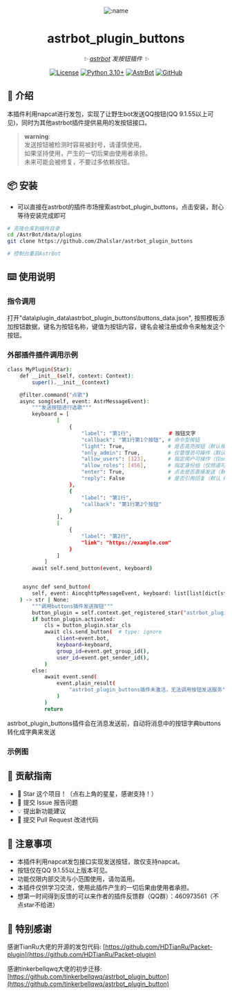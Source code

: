
<div align="center">

![:name](https://count.getloli.com/@astrbot_plugin_buttons?name=astrbot_plugin_buttons&theme=minecraft&padding=6&offset=0&align=top&scale=1&pixelated=1&darkmode=auto)

# astrbot_plugin_buttons

_✨ [astrbot](https://github.com/AstrBotDevs/AstrBot) 发按钮插件 ✨_  

[![License](https://img.shields.io/badge/License-MIT-green.svg)](https://opensource.org/licenses/MIT)
[![Python 3.10+](https://img.shields.io/badge/Python-3.10%2B-blue.svg)](https://www.python.org/)
[![AstrBot](https://img.shields.io/badge/AstrBot-3.4%2B-orange.svg)](https://github.com/Soulter/AstrBot)
[![GitHub](https://img.shields.io/badge/作者-Zhalslar-blue)](https://github.com/Zhalslar)

</div>

## 🤝 介绍

本插件利用napcat进行发包，实现了让野生bot发送QQ按钮(QQ 9.1.55以上可见)，同时为其他astrbot插件提供易用的发按钮接口。

> **warning**:  
> 发送按钮被检测时容易被封号，请谨慎使用。<br>
> 如果坚持使用，产生的一切后果由使用者承担。<br>
> 未来可能会被修复，不要过多依赖按钮。

## 📦 安装

- 可以直接在astrbot的插件市场搜索astrbot_plugin_buttons，点击安装，耐心等待安装完成即可  

```bash
# 克隆仓库到插件目录
cd /AstrBot/data/plugins
git clone https://github.com/Zhalslar/astrbot_plugin_buttons

# 控制台重启AstrBot
```

## ⌨️ 使用说明

### 指令调用

打开"data\plugin_data\astrbot_plugin_buttons\buttons_data.json", 按照模板添加按钮数据，键名为按钮名称，键值为按钮内容，键名会被注册成命令来触发这个按钮。

### 外部插件插件调用示例

```bash
class MyPlugin(Star):
    def __init__(self, context: Context):
        super().__init__(context)

    @filter.command("点歌")
    async song(self, event: AstrMessageEvent):
        """发送按钮进行选歌"""
        keyboard = [
                [
                    {
                        "label": "第1行",            # 按钮文字
                        "callback": "第1行第1个按钮", # 命令型按钮
                        "light": True,              # 是否高亮按钮（默认根据配置选）
                        "only_admin": True,         # 仅管理员可操作（默认 False）
                        "allow_users": [123],       # 指定用户可操作（仅only_admin为False时生效）
                        "allow_roles": [456],       # 指定身份组（仅频道可用）
                        "enter": True,              # 点击是否直接发送（默认 True）
                        "reply": False              # 是否引用回复（默认 False）
                    },
                    {
                        "label": "第1行",
                        "callback": "第1行第2个按钮"
                    }
                ],
                [
                    {
                        "label": "第2行",
                        "link": "https://example.com"
                    }
                ]
            ]
        await self.send_button(event, keyboard)


     async def send_button(
        self, event: AiocqhttpMessageEvent, keyboard: list[list[dict[str, str]]]
    ) -> str | None:
        """调用buttons插件发送按钮"""
        button_plugin = self.context.get_registered_star("astrbot_plugin_buttons")
        if button_plugin.activated:
            cls = button_plugin.star_cls
            await cls.send_button(  # type: ignore
                client=event.bot,
                keyboard=keyboard,
                group_id=event.get_group_id(),
                user_id=event.get_sender_id(),
            )
        else:
            await event.send(
                event.plain_result(
                    "astrbot_plugin_buttons插件未激活，无法调用按钮发送服务"
                )
            )
            return
```

astrbot_plugin_buttons插件会在消息发送前，自动将消息中的按钮字典buttons转化成字典来发送

### 示例图



## 👥 贡献指南

- 🌟 Star 这个项目！（点右上角的星星，感谢支持！）
- 🐛 提交 Issue 报告问题
- 💡 提出新功能建议
- 🔧 提交 Pull Request 改进代码

## 📌 注意事项

- 本插件利用napcat发包接口实现发送按钮，故仅支持napcat。
- 按钮仅在QQ 9.1.55以上版本可见。
- 功能仅限内部交流与小范围使用，请勿滥用。
- 本插件仅供学习交流，使用此插件产生的一切后果由使用者承担。
- 想第一时间得到反馈的可以来作者的插件反馈群（QQ群）：460973561（不点star不给进）

## 🤝 特别感谢

感谢TianRu大佬的开源的发包代码: [https://github.com/HDTianRu/Packet-plugin](https://github.com/HDTianRu/Packet-plugin)

感谢tinkerbellqwq大佬的初步迁移: [https://github.com/tinkerbellqwq/astrbot_plugin_button](https://github.com/tinkerbellqwq/astrbot_plugin_button)
